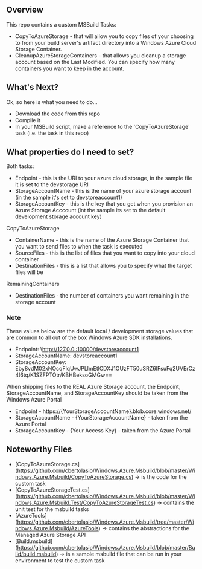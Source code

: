 ## Overview 

This repo contains a custom MSBuild Tasks:
* CopyToAzureStorage - that will allow you to copy files of your choosing to from your build server's artifact directory into a Windows Azure Cloud Storage Container.
* CleanupAzureStorageContainers - that allows you cleanup a storage account based on the Last Modified. You can specify how many containers you want to keep in the account.

## What's Next?

Ok, so here is what you need to do...

* Download the code from this repo
* Compile it
* In your MSBuild script, make a reference to the 'CopyToAzureStorage' task (i.e. the task in this repo)

## What properties do I need to set?
Both tasks:
* Endpoint - this is the URI to your azure cloud storage, in the sample file it is set to the devstorage URI
* StorageAccountName - this is the name of your azure storage account (in the sample it's set to devstoreaccount1)
* StorageAccountKey - this is the key that you get when you provision an Azure Storage Acccount (int the sample its set to the default development storage account key)

CopyToAzureStorage
* ContainerName - this is the name of the Azure Storage Container that you want to send files to when the task is executed
* SourceFiles - this is the list of files that you want to copy into your cloud container
* DestinationFiles - this is a list that allows you to specify what the target files will be

RemainingContainers
* DestinationFiles - the number of containers you want remaining in the storage account

### Note #

These values below are the default local / development storage values that are common to all out of the box Windows Azure SDK installations.

* Endpoint: \http://127.0.0.:10000/devstoreaccount1
* StorageAccountName: devstoreaccount1
* StorageAccountKey: Eby8vdM02xNOcqFlqUwJPLlmEtlCDXJ1OUzFT50uSRZ6IFsuFq2UVErCz4I6tq/K1SZFPTOtr/KBHBeksoGMGw==

When shipping files to the REAL Azure Storage account, the Endpoint, StorageAccountName, and StorageAccountKey should be taken from the Windows Azure Portal

* Endpoint - https://{YourStorageAccountName}.blob.core.windows.net/
* StorageAccountName - {YourStorageAccountName} - taken from the Azure Portal
* StorageAccountKey - {Your Access Key} - taken from the Azure Portal

## Noteworthy Files
* [CopyToAzureStorage.cs] (https://github.com/cbertolasio/Windows.Azure.Msbuild/blob/master/Windows.Azure.Msbuild/CopyToAzureStorage.cs) -> is the code for the custom task
* [CopyToAzureStorageTest.cs] (https://github.com/cbertolasio/Windows.Azure.Msbuild/blob/master/Windows.Azure.Msbuild.Test/CopyToAzureStorageTest.cs) -> contains the unit test for the msbuild tasks
* [AzureTools] (https://github.com/cbertolasio/Windows.Azure.Msbuild/tree/master/Windows.Azure.Msbuild/AzureTools) -> contains the abstractions for the Managed Azure Storage API
* [Build.msbuild] (https://github.com/cbertolasio/Windows.Azure.Msbuild/blob/master/Build/build.msbuild) -> is a sample msbuild file that can be run in your environment to test the custom task